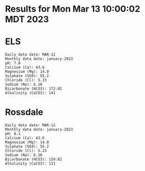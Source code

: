 # Results for Mon Mar 13 10:00:02 MDT 2023
# ELS
```
Daily data date: MAR-12
Monthly data date: january-2023
pH: 7.8
Calcium (Ca): 43.6
Magnesium (Mg): 14.0
Sulphate (SO4): 55.2
Chloride (Cl): 5.23
Sodium (Na): 6.18
Bicarbonate (HCO3): 172.02
Alkalinity (CaCO3): 141
```
# Rossdale
```
Daily data date: MAR-12
Monthly data date: january-2023
pH: 8.1
Calcium (Ca): 43.6
Magnesium (Mg): 14.0
Sulphate (SO4): 55.2
Chloride (Cl): 5.23
Sodium (Na): 6.18
Bicarbonate (HCO3): 159.82
Alkalinity (CaCO3): 131
```
